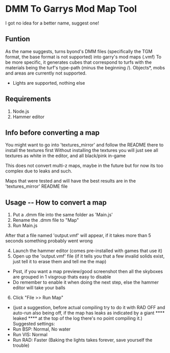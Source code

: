 # DMM To Garrys Mod Map Tool
I got no idea for a better name, suggest one!

## Funtion
As the name suggests, turns byond's DMM files (specifically the TGM format, the base format is not supported) into garry's mod maps (.vmf)
To be more specific, it generates cubes that correspond to turfs with the materials being the turf's type-path (minus the beginning /).
Objects*, mobs and areas are currently not supported.
* Lights are supported, nothing else

## Requirements
1. Node.js
2. Hammer editor

## Info before converting a map
You might want to go into 'textures_mirror' and follow the README there to install the textures first
Without installing the textures you will just see all textures as white in the editor, and all black/pink in-game

This does not convert multi-z maps, maybe in the future but for now its too complex due to leaks and such.

Maps that were tested and will have the best results are in the 'textures_mirror' README file

## Usage -- How to convert a map
1. Put a .dmm file into the same folder as 'Main.js'
2. Rename the .dmm file to "Map"
3. Run Main.js

After that a file named 'output.vmf' will appear, if it takes more than 5 seconds something probably went wrong

4. Launch the hammer editor (comes pre-installed with games that use it)
5. Open up the 'output.vmf' file (if it tells you that a few invalid solids exist, just tell it to erase them and tell me the map)
* Psst, if you want a map preview/good screenshot then all the skyboxes are grouped in 1 visgroup thats easy to disable
* Do remember to enable it when doing the next step, else the hammer editor will take your balls
6. Click "File >> Run Map"
* (just a suggestion, before actual compiling try to do it with RAD OFF and auto-run also being off, if the map has leaks as indicated by a giant **** leaked **** at the top of the log there's no point compiling it.)
Suggested settings:
* Run BSP: Normal, No water
* Run VIS: Normal
* Run RAD: Faster (Baking the lights takes forever, save yourself the trouble)
